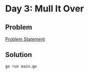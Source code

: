 # Day 3: Mull It Over

## Problem

[Problem Statement](./problem.txt)

## Solution

```bash
go run main.go
```
